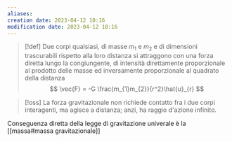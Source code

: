 ```yaml
---
aliases: 
creation date: 2023-04-12 10:16
modification date: 2023-04-12 10:16
---
```


>[!def]
>Due corpi qualsiasi, di masse $m_{1}$ e $m_{2}$ e di dimensioni trascurabili rispetto alla loro distanza si attraggono con una forza diretta lungo la congiungente, di intensità direttamente proporzionale al prodotto delle masse ed inversamente proporzionale al quadrato della distanza
> $$ \vec{F} = -G \frac{m_{1}m_{2}}{r^2}\hat{u}_{r} $$


>[!oss]
>La forza gravitazionale non richiede contatto fra i due corpi interagenti, ma agisce a distanza; anzi, ha raggio d'azione infinito.

Conseguenza diretta della legge di gravitazione univerale è la [[massa#massa gravitazionale]]




